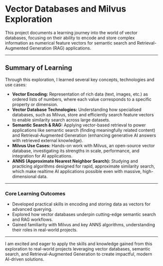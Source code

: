 # Vector Databases and Milvus Exploration

This project documents a learning journey into the world of vector databases, focusing on their ability to encode and store complex information as numerical feature vectors for semantic search and Retrieval-Augmented Generation (RAG) applications.

---

## Summary of Learning

Through this exploration, I learned several key concepts, technologies and use cases:

-   **Vector Encoding:** Representation of rich data (text, images, etc.) as ordered lists of numbers, where each value corresponds to a specific property or dimension.
-   **Vector Database Technologies:** Understanding how specialised databases, such as Milvus, store and efficiently search feature vectors to enable similarity search across large datasets.
-   **Semantic Search & RAG:** Applying vector-based retrieval to power applications like semantic search (finding meaningfully related content) and Retrieval-Augmented Generation (enhancing generative AI answers with retrieved external knowledge).
-   **Milvus Use Cases:** Hands-on work with Milvus, an open-source vector database, investigating its strengths in scale, performance, and integration for AI applications.
-   **ANNS (Approximate Nearest Neighbor Search):** Studying and practicing algorithms designed for rapid, approximate similarity search, which make realtime AI applications possible even with massive, high-dimensional data.

---

### Core Learning Outcomes

-   Developed practical skills in encoding and storing data as vectors for advanced querying.
-   Explored how vector databases underpin cutting-edge semantic search and RAG workflows.
-   Gained familiarity with Milvus and key ANNS algorithms, understanding their roles in real-world projects.

---

I am excited and eager to apply the skills and knowledge gained from this exploration to real-world projects leveraging vector databases, semantic search, and Retrieval-Augmented Generation to create impactful, modern AI-driven solutions.
